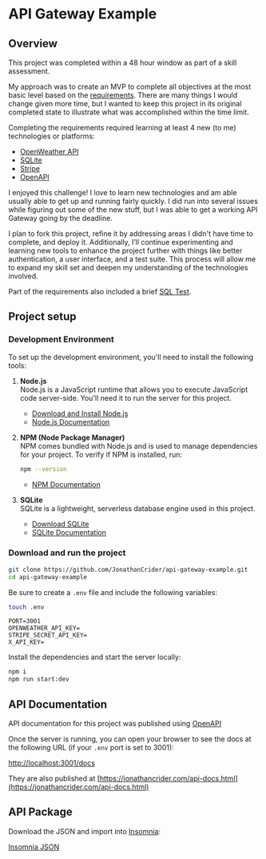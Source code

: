 # API Gateway Example

## Overview

This project was completed within a 48 hour window as part of a skill assessment.

My approach was to create an MVP to complete all objectives at the most basic level based on the [requirements](https://github.com/JonathanCrider/api-gateway-example/blob/main/docs/INSTRUCTIONS.md). There are many things I would change given more time, but I wanted to keep this project in its original completed state to illustrate what was accomplished within the time limit.

Completing the requirements required learning at least 4 new (to me) technologies or platforms:

- [OpenWeather API](https://openweathermap.org/api)
- [SQLite](https://www.sqlite.org/index.html)
- [Stripe](https://docs.stripe.com/api)
- [OpenAPI](https://swagger.io/specification/)

I enjoyed this challenge! I love to learn new technologies and am able usually able to get up and running fairly quickly. I did run into several issues while figuring out some of the new stuff, but I was able to get a working API Gateway going by the deadline.

I plan to fork this project, refine it by addressing areas I didn't have time to complete, and deploy it. Additionally, I’ll continue experimenting and learning new tools to enhance the project further with things like better authentication, a user interface, and a test suite. This process will allow me to expand my skill set and deepen my understanding of the technologies involved.

Part of the requirements also included a brief [SQL Test](https://github.com/JonathanCrider/api-gateway-example/blob/main/docs/SQLtest.md).

## Project setup

### Development Environment

To set up the development environment, you'll need to install the following tools:

1. **Node.js**  
   Node.js is a JavaScript runtime that allows you to execute JavaScript code server-side. You'll need it to run the server for this project.  
   - [Download and Install Node.js](https://nodejs.org/)  
   - [Node.js Documentation](https://nodejs.org/en/docs/)  

2. **NPM (Node Package Manager)**  
   NPM comes bundled with Node.js and is used to manage dependencies for your project. To verify if NPM is installed, run:  

   ```bash
   npm --version
   ```  

   - [NPM Documentation](https://docs.npmjs.com/)  

3. **SQLite**  
   SQLite is a lightweight, serverless database engine used in this project.
   - [Download SQLite](https://www.sqlite.org/download.html)  
   - [SQLite Documentation](https://www.sqlite.org/docs.html)  

### Download and run the project

```bash
git clone https://github.com/JonathanCrider/api-gateway-example.git
cd api-gateway-example
```

Be sure to create a `.env` file and include the following variables:

```bash
touch .env
```

```env
PORT=3001
OPENWEATHER_API_KEY=
STRIPE_SECRET_API_KEY=
X_API_KEY=
```

Install the dependencies and start the server locally:

```bash
npm i
npm run start:dev
```

## API Documentation

API documentation for this project was published using [OpenAPI](https://swagger.io/specification/)

Once the server is running, you can open your browser to see the docs at the following URL (if your `.env` port is set to 3001):

[http://localhost:3001/docs](http://localhost:3001/docs)

They are also published at [https://jonathancrider.com/api-docs.html](https://jonathancrider.com/api-docs.html)

## API Package

Download the JSON and import into [Insomnia](https://insomnia.rest/):

[Insomnia JSON](https://github.com/JonathanCrider/api-gateway-example/blob/main/docs/Insomnia-api-skill-assessment.json)
